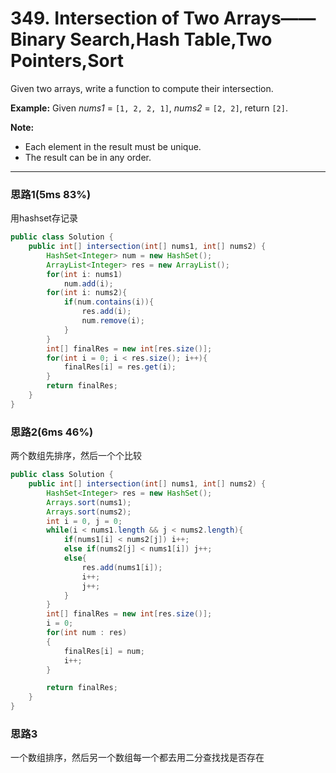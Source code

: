 # 349. Intersection of Two Arrays——Binary Search,Hash Table,Two Pointers,Sort

Given two arrays, write a function to compute their intersection.

**Example:**
Given *nums1* = `[1, 2, 2, 1]`, *nums2* = `[2, 2]`, return `[2]`.

**Note:**

- Each element in the result must be unique.
- The result can be in any order.

---

### 思路1(5ms 83%)

用hashset存记录

```java
public class Solution {
    public int[] intersection(int[] nums1, int[] nums2) {
        HashSet<Integer> num = new HashSet();
        ArrayList<Integer> res = new ArrayList();
        for(int i: nums1)
            num.add(i);
        for(int i: nums2){
            if(num.contains(i)){
                res.add(i);
                num.remove(i);
            }
        }
        int[] finalRes = new int[res.size()];
        for(int i = 0; i < res.size(); i++){
            finalRes[i] = res.get(i);
        }
        return finalRes;
    }
}
```

### 思路2(6ms 46%)

两个数组先排序，然后一个个比较

```java
public class Solution {
    public int[] intersection(int[] nums1, int[] nums2) {
        HashSet<Integer> res = new HashSet();
        Arrays.sort(nums1);
        Arrays.sort(nums2);
        int i = 0, j = 0;
        while(i < nums1.length && j < nums2.length){
            if(nums1[i] < nums2[j]) i++;
            else if(nums2[j] < nums1[i]) j++;
            else{
                res.add(nums1[i]);
                i++;
                j++;
            }
        }
        int[] finalRes = new int[res.size()];
        i = 0;
        for(int num : res)
        {
            finalRes[i] = num;
            i++;
        }

        return finalRes;
    }
}
```

### 思路3

一个数组排序，然后另一个数组每一个都去用二分查找找是否存在

